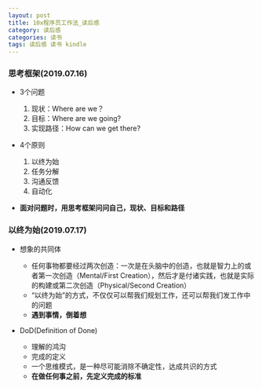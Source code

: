 ```yaml
---
layout: post
title: 10x程序员工作法_读后感
category: 读后感
categories: 读书
tags: 读后感 读书 kindle
---
```


### 思考框架(2019.07.16)
- 3个问题
	1. 现状：Where are we？
    2. 目标：Where are we going?
    3. 实现路径：How can we get there?

- 4个原则
    1. 以终为始
    2. 任务分解
    3. 沟通反馈
    4. 自动化

- **面对问题时，用思考框架问问自己，现状、目标和路径**   

### 以终为始(2019.07.17)
- 想象的共同体
	- 任何事物都要经过两次创造：一次是在头脑中的创造，也就是智力上的或者第一次创造（Mental/First Creation），然后才是付诸实践，也就是实际的构建或第二次创造（Physical/Second Creation）
	- “以终为始”的方式，不仅仅可以帮我们规划工作，还可以帮我们发工作中的问题
	- **遇到事情，倒着想**

- DoD(Definition of Done)
	- 理解的鸿沟
	- 完成的定义
	- 一个思维模式，是一种尽可能消除不确定性，达成共识的方式
	- **在做任何事之前，先定义完成的标准**	